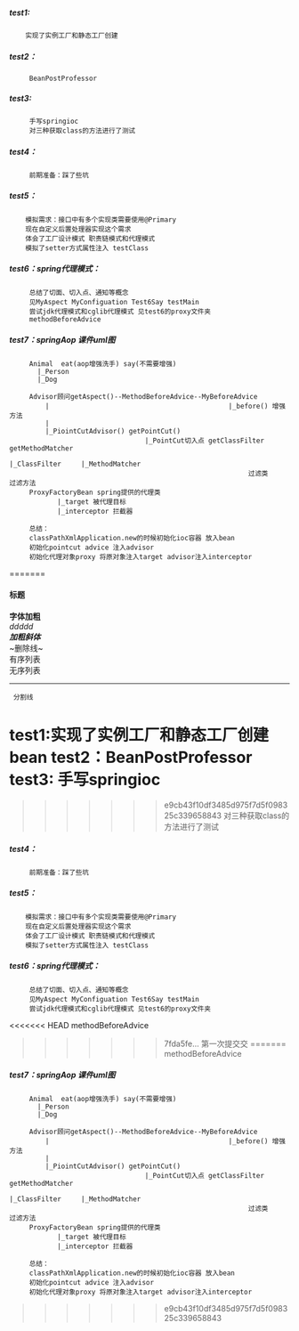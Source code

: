   ##### test1:
        实现了实例工厂和静态工厂创建
  ##### test2：
         BeanPostProfessor
  ##### test3: 
         手写springioc
         对三种获取class的方法进行了测试
  ##### test4：
         前期准备：踩了些坑
  ##### test5：
        模拟需求：接口中有多个实现类需要使用@Primary
        现在自定义后置处理器实现这个需求
        体会了工厂设计模式 职责链模式和代理模式
        模拟了setter方式属性注入 testClass        
  ##### test6：spring代理模式：
         总结了切面、切入点、通知等概念 
         见MyAspect MyConfiguation Test6Say testMain 
         尝试jdk代理模式和cglib代理模式 见test6的proxy文件夹
         methodBeforeAdvice 
  ##### test7：springAop 课件uml图
         Animal  eat(aop增强洗手) say(不需要增强)
           |_Person
           |_Dog 
         
         Advisor顾问getAspect()--MethodBeforeAdvice--MyBeforeAdvice
             |                                             |_before() 增强方法 
             | 
             |_PiointCutAdvisor() getPointCut()
                                      |_PointCut切入点 getClassFilter getMethodMatcher              
                                                              |_ClassFilter     |_MethodMatcher
                                                                过滤类              过滤方法
         ProxyFactoryBean spring提供的代理类
                |_target 被代理目标
                |_interceptor 拦截器

         总结：
         classPathXmlApplication.new的时候初始化ioc容器 放入bean
         初始化pointcut advice 注入advisor
         初始化代理对象proxy 将原对象注入target advisor注入interceptor
=======
  #### 标题
  **字体加粗**            
  *ddddd*   
  ***加粗斜体***  
  ~删除线~  
  有序列表  
  无序列表    
  ***
     分割线
  test1:实现了实例工厂和静态工厂创建bean
  test2：BeanPostProfessor
  test3: 手写springioc
=======
>>>>>>> e9cb43f10df3485d975f7d5f098325c339658843
         对三种获取class的方法进行了测试
  ##### test4：
         前期准备：踩了些坑
  ##### test5：
        模拟需求：接口中有多个实现类需要使用@Primary
        现在自定义后置处理器实现这个需求
        体会了工厂设计模式 职责链模式和代理模式
        模拟了setter方式属性注入 testClass        
  ##### test6：spring代理模式：
         总结了切面、切入点、通知等概念 
         见MyAspect MyConfiguation Test6Say testMain 
         尝试jdk代理模式和cglib代理模式 见test6的proxy文件夹
<<<<<<< HEAD
         methodBeforeAdvice          
>>>>>>> 7fda5fe... 第一次提交交
=======
         methodBeforeAdvice 
  ##### test7：springAop 课件uml图
         Animal  eat(aop增强洗手) say(不需要增强)
           |_Person
           |_Dog 
         
         Advisor顾问getAspect()--MethodBeforeAdvice--MyBeforeAdvice
             |                                             |_before() 增强方法 
             | 
             |_PiointCutAdvisor() getPointCut()
                                      |_PointCut切入点 getClassFilter getMethodMatcher              
                                                              |_ClassFilter     |_MethodMatcher
                                                                过滤类              过滤方法
         ProxyFactoryBean spring提供的代理类
                |_target 被代理目标
                |_interceptor 拦截器

         总结：
         classPathXmlApplication.new的时候初始化ioc容器 放入bean
         初始化pointcut advice 注入advisor
         初始化代理对象proxy 将原对象注入target advisor注入interceptor
>>>>>>> e9cb43f10df3485d975f7d5f098325c339658843
